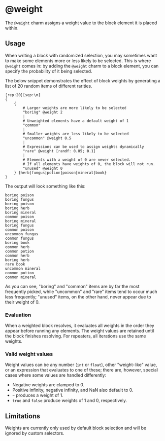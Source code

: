 # @weight

The `@weight` charm assigns a weight value to the block element it is placed within.

## Usage

When writing a block with randomized selection, you may sometimes want to make some elements more or less likely to be selected.
This is where `@weight` comes in: by adding the `@weight` charm to a block element, you can specify the probability of it being selected.

The below snippet demonstrates the effect of block weights by generating a list of 20 random items of different rarities.

```rant
[rep:20][sep:\n]
{
    {
        # Larger weights are more likely to be selected
        "boring" @weight 2
        |
        # Unweighted elements have a default weight of 1
        "common"
        |
        # Smaller weights are less likely to be selected
        "uncommon" @weight 0.5
        |
        # Expressions can be used to assign weights dynamically
        "rare" @weight [randf: 0.05; 0.1]
        |
        # Elements with a weight of 0 are never selected.
        # If all elements have weights of 0, the block will not run.
        "unused" @weight 0
    } {herb|fungus|potion|poison|mineral|book}
}
```

The output will look something like this:

```
boring poison
boring fungus
boring poison
boring herb
boring mineral
common poison
boring mineral
boring fungus
common poison
uncommon fungus
common fungus
boring book
common herb
common potion
common herb
boring herb
rare book
uncommon mineral
common potion
common mineral
```

As you can see, "boring" and "common" items are by far the most frequently picked, while "uncommon" and "rare" items tend to occur much less frequently; 
"unused" items, on the other hand, never appear due to their weight of 0.

### Evaluation

When a weighted block resolves, it evaluates all weights in the order they appear before running any elements.
The weight values are retained until the block finishes resolving. For repeaters, all iterations use the same weights.

### Valid weight values

Weight values can be any number (`int` or `float`), other "weight-like" value, or an expression that evaluates to one of these;
there are, however, special cases where some values are handled differently:

* Negative weights are clamped to 0.
* Positive infinity, negative infinity, and NaN also default to 0.
* `~` produces a weight of 1.
* `true` and `false` produce weights of 1 and 0, respectively.

## Limitations

Weights are currently only used by default block selection and will be ignored by custom selectors.